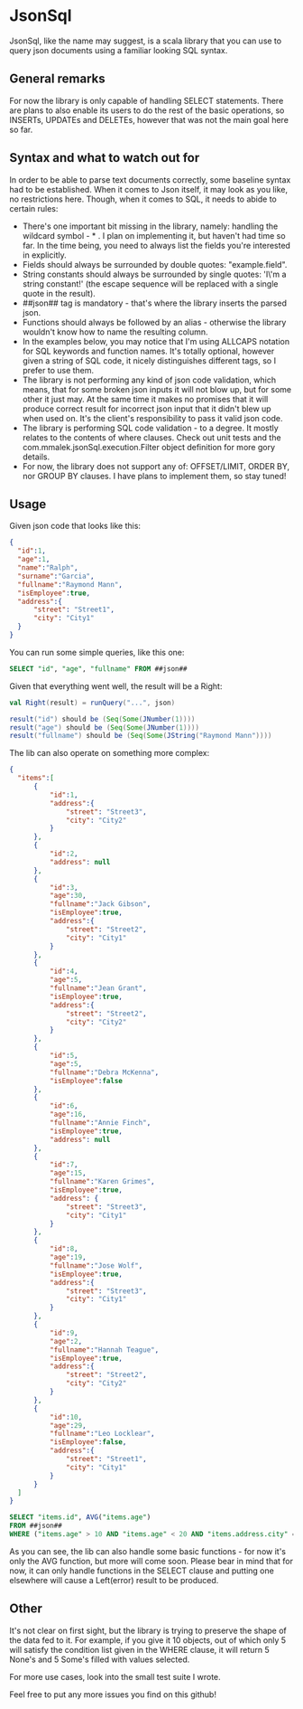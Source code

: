 # JsonSql

JsonSql, like the name may suggest, is a scala library that you can use to query json documents using a familiar 
looking SQL syntax.

## General remarks

For now the library is only capable of handling SELECT statements. There are plans to also enable its users to 
do the rest of the basic operations, so INSERTs, UPDATEs and DELETEs, however that was not the main goal here 
so far.

## Syntax and what to watch out for

In order to be able to parse text documents correctly, some baseline syntax had to be established. When it comes to
Json itself, it may look as you like, no restrictions here. Though, when it comes to SQL, it needs to abide to
certain rules:

* There's one important bit missing in the library, namely: handling the wildcard symbol - * . I plan on
implementing it, but haven't had time so far. In the time being, you need to always list the fields you're
interested in explicitly.
* Fields should always be surrounded by double quotes: "example.field".
* String constants should always be surrounded by single quotes: 'I\\'m a string constant!' (the escape sequence 
will be replaced with a single quote in the result).
* \##json## tag is mandatory - that's where the library inserts the parsed json.
* Functions should always be followed by an alias - otherwise the library wouldn't know how to name the resulting 
column.
* In the examples below, you may notice that I'm using ALLCAPS notation for SQL keywords and function names. It's totally
optional, however given a string of SQL code, it nicely distinguishes different tags, so I prefer to use them.
* The library is not performing any kind of json code validation, which means, that for some broken json inputs
it will not blow up, but for some other it just may. At the same time it makes no promises that it will produce correct
result for incorrect json input that it didn't blew up when used on. It's the client's responsibility to 
pass it valid json code.
* The library is performing SQL code validation - to a degree. It mostly relates to the contents of where clauses.
Check out unit tests and the com.mmalek.jsonSql.execution.Filter object definition for more gory details. 
* For now, the library does not support any of: OFFSET/LIMIT, ORDER BY, nor GROUP BY clauses. I have plans to implement them, so stay tuned!

## Usage

Given json code that looks like this:
```json
{
  "id":1,
  "age":1,
  "name":"Ralph",
  "surname":"Garcia",
  "fullname":"Raymond Mann",
  "isEmployee":true,
  "address":{
      "street": "Street1",
      "city": "City1"
  }
}
```

You can run some simple queries, like this one:

```sql
SELECT "id", "age", "fullname" FROM ##json##
```

Given that everything went well, the result will be a Right:

```scala
val Right(result) = runQuery("...", json)

result("id") should be (Seq(Some(JNumber(1))))
result("age") should be (Seq(Some(JNumber(1))))
result("fullname") should be (Seq(Some(JString("Raymond Mann"))))
```

The lib can also operate on something more complex:

```json
{
  "items":[
      {
          "id":1,
          "address":{
              "street": "Street3",
              "city": "City2"
          }
      },
      {
          "id":2,
          "address": null
      },
      {
          "id":3,
          "age":30,
          "fullname":"Jack Gibson",
          "isEmployee":true,
          "address":{
              "street": "Street2",
              "city": "City1"
          }
      },
      {
          "id":4,
          "age":5,
          "fullname":"Jean Grant",
          "isEmployee":true,
          "address":{
              "street": "Street2",
              "city": "City2"
          }
      },
      {
          "id":5,
          "age":5,
          "fullname":"Debra McKenna",
          "isEmployee":false
      },
      {
          "id":6,
          "age":16,
          "fullname":"Annie Finch",
          "isEmployee":true,
          "address": null
      },
      {
          "id":7,
          "age":15,
          "fullname":"Karen Grimes",
          "isEmployee":true,
          "address": {
              "street": "Street3",
              "city": "City1"
          }
      },
      {
          "id":8,
          "age":19,
          "fullname":"Jose Wolf",
          "isEmployee":true,
          "address":{
              "street": "Street3",
              "city": "City1"
          }
      },
      {
          "id":9,
          "age":2,
          "fullname":"Hannah Teague",
          "isEmployee":true,
          "address":{
              "street": "Street2",
              "city": "City2"
          }
      },
      {
          "id":10,
          "age":29,
          "fullname":"Leo Locklear",
          "isEmployee":false,
          "address":{
              "street": "Street1",
              "city": "City1"
          }
      }
  ]
}
```

```sql
SELECT "items.id", AVG("items.age")
FROM ##json##
WHERE ("items.age" > 10 AND "items.age" < 20 AND "items.address.city" = 'City1') OR "items.isEmployee" = false
```

As you can see, the lib can also handle some basic functions - for now it's only the AVG function, but more 
will come soon. Please bear in mind that for now, it can only handle functions in the SELECT clause and putting
one elsewhere will cause a Left(error) result to be produced.

## Other

It's not clear on first sight, but the library is trying to preserve the shape of the data fed to it. For example,
if you give it 10 objects, out of which only 5 will satisfy the condition list given in the WHERE clause, 
it will return 5 None's and 5 Some's filled with values selected.

For more use cases, look into the small test suite I wrote. 

Feel free to put any more issues you find on this github!
